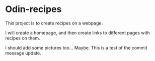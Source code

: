 # Odin-recipes
This project is to create recipes on a webpage.

I will create a homepage, and then create links to different pages with recipes on them.

I should add some pictures too... Maybe.
This is a test of the commit message update.